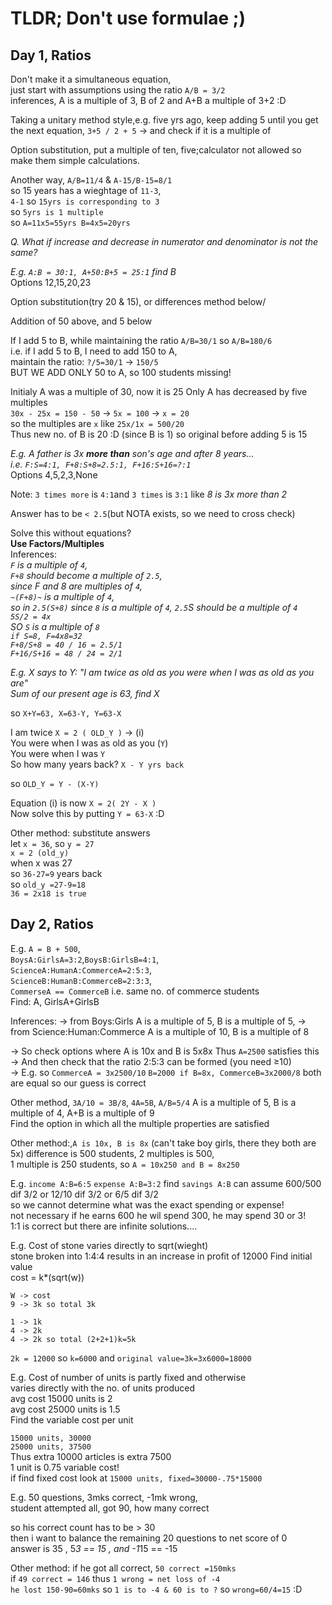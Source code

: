 # TLDR; Don't use formulae ;)

## Day 1, Ratios

Don't make it a simultaneous equation,  
just start with assumptions using the ratio `A/B = 3/2`   
inferences, A is a multiple of 3, B of 2 and A+B a multiple of 3+2 :D    

Taking a unitary method style,e.g. five yrs ago, keep adding 5 until you get the next equation, `3+5 / 2 + 5` -> and check if it is a multiple of   

Option substitution, put a multiple of ten, five;calculator not allowed so make them simple calculations.  

Another way, 
`A/B=11/4` & `A-15/B-15=8/1`  
so 15 years has a wieghtage of `11-3`,  
`4-1` so `15yrs is corresponding to 3`  
so `5yrs is 1 multiple`  
so `A=11x5=55yrs B=4x5=20yrs`  

*Q. What if increase and decrease in numerator and denominator is not the same?*

*E.g. `A:B = 30:1, A+50:B+5 = 25:1` find B*  
Options 12,15,20,23

Option substitution(try 20 & 15), or differences method below\/

Addition of 50 above, and 5 below

If I add 5 to B, while maintaining the ratio `A/B=30/1` so `A/B=180/6`   
i.e. if I add 5 to B, I need to add 150 to A,  
maintain the ratio: `?/5=30/1` -> `150/5`  
BUT WE ADD ONLY 50 to A, so 100 students missing!  

Initialy A was a multiple of 30, now it is 25
Only A has decreased by five multiples  
`30x - 25x = 150 - 50` -> `5x = 100` -> `x = 20`  
so the multiples are `x` like `25x/1x = 500/20`  
Thus new no. of B is 20 :D (since B is 1) so original before adding 5 is 15  

*E.g. A father is 3x **more than** son's age and after 8 years...   
i.e. `F:S=4:1, F+8:S+8=2.5:1, F+16:S+16=?:1`*  
Options 4,5,2,3,None  

Note: `3 times more` is `4:1`and `3 times` is `3:1` like *8 is 3x more than 2*  

Answer has to be `< 2.5`(but NOTA exists, so we need to cross check)  

Solve this without equations?  
**Use Factors/Multiples**  
Inferences:   
*`F` is a multiple of `4`,   
`F+8` should become a multiple of `2.5`,   
since F and 8 are multiples of `4`,   
`~(F+8)~` is a multiple of `4`,   
so in `2.5(S+8)` since `8` is a multiple of `4`, `2.5`S should be a multiple of `4`  
`5S/2 = 4x`  
SO `S` is a multiple of `8`  
`if S=8, F=4x8=32`  
`F+8/S+8 = 40 / 16 = 2.5/1`  
`F+16/S+16 = 48 / 24 = 2/1`*  

*E.g. X says to Y: "I am twice as old as you were when I was as old as you are"  
Sum of our present age is 63, find X*  

so `X+Y=63, X=63-Y, Y=63-X`  

I am twice `X = 2 ( OLD_Y )` -> (i)  
You were when I was as old as you (`Y`)  
You were when I was `Y`  
So how many years back? `X - Y yrs back`  

so `OLD_Y = Y - (X-Y)`  

Equation (i) is now `X = 2( 2Y - X )`  
Now solve this by putting `Y = 63-X` :D  

Other method: substitute answers   
let `x = 36`, so `y = 27`  
`x = 2 (old_y)`  
when x was 27  
so `36-27=9` years back  
so `old_y =27-9=18`  
`36 = 2x18 is true`  

## Day 2, Ratios

E.g. `A = B + 500`,  
`BoysA:GirlsA=3:2`,`BoysB:GirlsB=4:1`,  
`ScienceA:HumanA:CommerceA=2:5:3`,    
`ScienceB:HumanB:CommerceB=2:3:3`,  
`CommerseA == CommerceB` i.e. same no. of commerce students  
Find: A, GirlsA+GirlsB  

Inferences:
-> from Boys:Girls A is a multiple of 5, B is a multiple of 5,
-> from Science:Human:Commerce A is a multiple of 10, B is a multiple of 8

-> So check options where A is 10x and B is 5x8x Thus `A=2500` satisfies this
-> And then check that the ratio 2:5:3 can be formed (you need ≥10)  
-> E.g. so `CommerceA = 3x2500/10` `B=2000 if B=8x, CommerceB=3x2000/8` both are equal so our guess is correct  

Other method, `3A/10 = 3B/8`, `4A=5B`, `A/B=5/4` 
A is a multiple of 5, B is a multiple of 4, A+B is a multiple of 9  
Find the option in which all the multiple properties are satisfied  

Other method:,` A is 10x, B is 8x ` (can't take boy girls, there they both are 5x)
difference is 500 students, 2 multiples is 500,  
1 multiple is 250 students, so `A = 10x250 and B = 8x250`

E.g. `income A:B=6:5` `expense A:B=3:2` find `savings A:B`
can assume 600/500 dif 3/2 or 12/10 dif 3/2 or 6/5 dif 3/2   
so we cannot determine what was the exact spending or expense!   
not necessary if he earns 600 he wil spend 300, he may spend 30 or 3!  
1:1 is correct but there are infinite solutions....  

E.g. Cost of stone varies directly to sqrt(wieght)  
stone broken into 1:4:4 results in an increase in profit of 12000
Find initial value    
cost = k*(sqrt(w))
```
W -> cost  
9 -> 3k so total 3k

1 -> 1k  
4 -> 2k  
4 -> 2k so total (2+2+1)k=5k  
```
`2k = 12000` so `k=6000` and `original value=3k=3x6000=18000`  

E.g. Cost of number of units is partly fixed and otherwise  
varies directly with the no. of units produced   
avg cost 15000 units is 2  
avg cost 25000 units is 1.5  
Find the variable cost per unit  

`15000 units, 30000`  
`25000 units, 37500`  
Thus extra 10000 articles is extra 7500  
1 unit is 0.75 variable cost!  
if find fixed cost look at `15000 units, fixed=30000-.75*15000 `  

E.g. 50 questions, 3mks correct, -1mk wrong,  
student attempted all, got 90, how many correct

so his correct count has to be > 30  
then i want to balance the remaining 20 questions to net score of 0  
answer is 35 , 5*3 == 15 , and -1*15 == -15 

Other method: if he got all correct, `50 correct =150mks`  
if `49 correct = 146` thus `1 wrong = net loss of -4`  
`he lost 150-90=60mks` so `1 is to -4 & 60 is to ?` so `wrong=60/4=15` :D